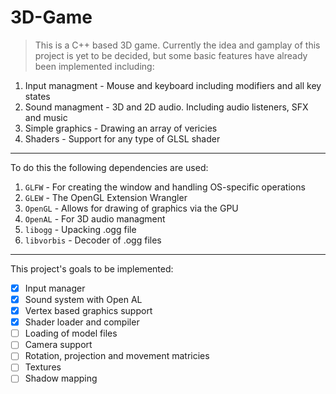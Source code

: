 # 3D-Game
> This is a C++ based 3D game. Currently the idea and gamplay of this project is yet to be decided, but some basic features have already been implemented including:

1. Input managment - Mouse and keyboard including modifiers and all key states
2. Sound managment - 3D and 2D audio. Including audio listeners, SFX and music
3. Simple graphics - Drawing an array of vericies
4. Shaders - Support for any type of GLSL shader

---

To do this the following dependencies are used:

1. `GLFW` - For creating the window and handling OS-specific operations
2. `GLEW` - The OpenGL Extension Wrangler
3. `OpenGL` - Allows for drawing of graphics via the GPU
4. `OpenAL` - For 3D audio managment
5. `libogg` - Upacking .ogg file
6. `libvorbis` - Decoder of .ogg files

---

This project's goals to be implemented:

- [x] Input manager
- [x] Sound system with Open AL
- [x] Vertex based graphics support
- [x] Shader loader and compiler
- [ ] Loading of model files
- [ ] Camera support
- [ ] Rotation, projection and movement matricies
- [ ] Textures
- [ ] Shadow mapping

